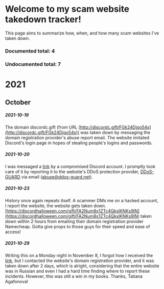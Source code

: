 # Welcome to my scam website takedown tracker!

This page aims to summarize how, when, and how many scam websites I've taken down.

### Documented total: 4
### Undocumented total: 7

# 2021
## October
##### 2021-10-19

The domain discordc.gift (from URL [http://discordc.gift/FGk24Djqo54s](http://discordc.gift/FGk24Djqo54s)) was taken down by messaging the domain registration provider's abuse report email. The website imitated Discord's login page in hopes of stealing people's logins and passwords.

##### 2021-10-20

I was messaged a [link](https://dlscocrd.com/QK8WQq9H67HYfs73) by a compromised Discord account. I promptly took care of it by reporting it to the website's DDoS protection provider, [DDoS-GUARD](https://ddos-guard.net/) via email ([abuse@ddos-guard.net](mailto:abuse@ddos-guard.net)).

##### 2021-10-23

History once again repeats itself. A scammer DMs me on a hacked account, I report the website, the website gets taken down. [https://discordhalloween.com/gift/FA2Num8x1ZTc4QkslKNKs9lN](https://discordhalloween.com/gift/FA2Num8x1ZTc4QkslKNKs9lN) taken down within 2 hours from emailing their domain registration provider Namecheap. Gotta give props to those guys for their speed and ease of access!

##### 2021-10-29

Writing this on a Monday night in November 8, I forgot how I received the [link](https://dilscord.com/TGaw6KJtud8FOv9H), but I contacted the website's domain registration provider, and it was taken down after 2 days, which is alright, considering that the entire website was in Russian and even I had a hard time finding where to report these incidents. However, this was still a win in my books. Thanks, Tatiana Agafonova!
